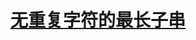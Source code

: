 # [无重复字符的最长子串](https://leetcode-cn.com/problems/longest-substring-without-repeating-characters/description/)